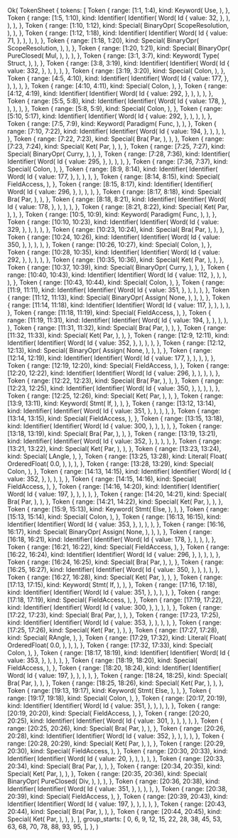Ok(
    TokenSheet {
        tokens: [
            Token {
                range: [1:1, 1:4),
                kind: Keyword(
                    Use,
                ),
            },
            Token {
                range: [1:5, 1:10),
                kind: Identifier(
                    Identifier(
                        Word(
                            Id {
                                value: 32,
                            },
                        ),
                    ),
                ),
            },
            Token {
                range: [1:10, 1:12),
                kind: Special(
                    BinaryOpr(
                        ScopeResolution,
                    ),
                ),
            },
            Token {
                range: [1:12, 1:18),
                kind: Identifier(
                    Identifier(
                        Word(
                            Id {
                                value: 71,
                            },
                        ),
                    ),
                ),
            },
            Token {
                range: [1:18, 1:20),
                kind: Special(
                    BinaryOpr(
                        ScopeResolution,
                    ),
                ),
            },
            Token {
                range: [1:20, 1:21),
                kind: Special(
                    BinaryOpr(
                        PureClosed(
                            Mul,
                        ),
                    ),
                ),
            },
            Token {
                range: [3:1, 3:7),
                kind: Keyword(
                    Type(
                        Struct,
                    ),
                ),
            },
            Token {
                range: [3:8, 3:19),
                kind: Identifier(
                    Identifier(
                        Word(
                            Id {
                                value: 332,
                            },
                        ),
                    ),
                ),
            },
            Token {
                range: [3:19, 3:20),
                kind: Special(
                    Colon,
                ),
            },
            Token {
                range: [4:5, 4:10),
                kind: Identifier(
                    Identifier(
                        Word(
                            Id {
                                value: 177,
                            },
                        ),
                    ),
                ),
            },
            Token {
                range: [4:10, 4:11),
                kind: Special(
                    Colon,
                ),
            },
            Token {
                range: [4:12, 4:19),
                kind: Identifier(
                    Identifier(
                        Word(
                            Id {
                                value: 292,
                            },
                        ),
                    ),
                ),
            },
            Token {
                range: [5:5, 5:8),
                kind: Identifier(
                    Identifier(
                        Word(
                            Id {
                                value: 178,
                            },
                        ),
                    ),
                ),
            },
            Token {
                range: [5:8, 5:9),
                kind: Special(
                    Colon,
                ),
            },
            Token {
                range: [5:10, 5:17),
                kind: Identifier(
                    Identifier(
                        Word(
                            Id {
                                value: 292,
                            },
                        ),
                    ),
                ),
            },
            Token {
                range: [7:5, 7:9),
                kind: Keyword(
                    Paradigm(
                        Func,
                    ),
                ),
            },
            Token {
                range: [7:10, 7:22),
                kind: Identifier(
                    Identifier(
                        Word(
                            Id {
                                value: 194,
                            },
                        ),
                    ),
                ),
            },
            Token {
                range: [7:22, 7:23),
                kind: Special(
                    Bra(
                        Par,
                    ),
                ),
            },
            Token {
                range: [7:23, 7:24),
                kind: Special(
                    Ket(
                        Par,
                    ),
                ),
            },
            Token {
                range: [7:25, 7:27),
                kind: Special(
                    BinaryOpr(
                        Curry,
                    ),
                ),
            },
            Token {
                range: [7:28, 7:36),
                kind: Identifier(
                    Identifier(
                        Word(
                            Id {
                                value: 295,
                            },
                        ),
                    ),
                ),
            },
            Token {
                range: [7:36, 7:37),
                kind: Special(
                    Colon,
                ),
            },
            Token {
                range: [8:9, 8:14),
                kind: Identifier(
                    Identifier(
                        Word(
                            Id {
                                value: 177,
                            },
                        ),
                    ),
                ),
            },
            Token {
                range: [8:14, 8:15),
                kind: Special(
                    FieldAccess,
                ),
            },
            Token {
                range: [8:15, 8:17),
                kind: Identifier(
                    Identifier(
                        Word(
                            Id {
                                value: 296,
                            },
                        ),
                    ),
                ),
            },
            Token {
                range: [8:17, 8:18),
                kind: Special(
                    Bra(
                        Par,
                    ),
                ),
            },
            Token {
                range: [8:18, 8:21),
                kind: Identifier(
                    Identifier(
                        Word(
                            Id {
                                value: 178,
                            },
                        ),
                    ),
                ),
            },
            Token {
                range: [8:21, 8:22),
                kind: Special(
                    Ket(
                        Par,
                    ),
                ),
            },
            Token {
                range: [10:5, 10:9),
                kind: Keyword(
                    Paradigm(
                        Func,
                    ),
                ),
            },
            Token {
                range: [10:10, 10:23),
                kind: Identifier(
                    Identifier(
                        Word(
                            Id {
                                value: 329,
                            },
                        ),
                    ),
                ),
            },
            Token {
                range: [10:23, 10:24),
                kind: Special(
                    Bra(
                        Par,
                    ),
                ),
            },
            Token {
                range: [10:24, 10:26),
                kind: Identifier(
                    Identifier(
                        Word(
                            Id {
                                value: 350,
                            },
                        ),
                    ),
                ),
            },
            Token {
                range: [10:26, 10:27),
                kind: Special(
                    Colon,
                ),
            },
            Token {
                range: [10:28, 10:35),
                kind: Identifier(
                    Identifier(
                        Word(
                            Id {
                                value: 292,
                            },
                        ),
                    ),
                ),
            },
            Token {
                range: [10:35, 10:36),
                kind: Special(
                    Ket(
                        Par,
                    ),
                ),
            },
            Token {
                range: [10:37, 10:39),
                kind: Special(
                    BinaryOpr(
                        Curry,
                    ),
                ),
            },
            Token {
                range: [10:40, 10:43),
                kind: Identifier(
                    Identifier(
                        Word(
                            Id {
                                value: 112,
                            },
                        ),
                    ),
                ),
            },
            Token {
                range: [10:43, 10:44),
                kind: Special(
                    Colon,
                ),
            },
            Token {
                range: [11:9, 11:11),
                kind: Identifier(
                    Identifier(
                        Word(
                            Id {
                                value: 351,
                            },
                        ),
                    ),
                ),
            },
            Token {
                range: [11:12, 11:13),
                kind: Special(
                    BinaryOpr(
                        Assign(
                            None,
                        ),
                    ),
                ),
            },
            Token {
                range: [11:14, 11:18),
                kind: Identifier(
                    Identifier(
                        Word(
                            Id {
                                value: 117,
                            },
                        ),
                    ),
                ),
            },
            Token {
                range: [11:18, 11:19),
                kind: Special(
                    FieldAccess,
                ),
            },
            Token {
                range: [11:19, 11:31),
                kind: Identifier(
                    Identifier(
                        Word(
                            Id {
                                value: 194,
                            },
                        ),
                    ),
                ),
            },
            Token {
                range: [11:31, 11:32),
                kind: Special(
                    Bra(
                        Par,
                    ),
                ),
            },
            Token {
                range: [11:32, 11:33),
                kind: Special(
                    Ket(
                        Par,
                    ),
                ),
            },
            Token {
                range: [12:9, 12:11),
                kind: Identifier(
                    Identifier(
                        Word(
                            Id {
                                value: 352,
                            },
                        ),
                    ),
                ),
            },
            Token {
                range: [12:12, 12:13),
                kind: Special(
                    BinaryOpr(
                        Assign(
                            None,
                        ),
                    ),
                ),
            },
            Token {
                range: [12:14, 12:19),
                kind: Identifier(
                    Identifier(
                        Word(
                            Id {
                                value: 177,
                            },
                        ),
                    ),
                ),
            },
            Token {
                range: [12:19, 12:20),
                kind: Special(
                    FieldAccess,
                ),
            },
            Token {
                range: [12:20, 12:22),
                kind: Identifier(
                    Identifier(
                        Word(
                            Id {
                                value: 296,
                            },
                        ),
                    ),
                ),
            },
            Token {
                range: [12:22, 12:23),
                kind: Special(
                    Bra(
                        Par,
                    ),
                ),
            },
            Token {
                range: [12:23, 12:25),
                kind: Identifier(
                    Identifier(
                        Word(
                            Id {
                                value: 350,
                            },
                        ),
                    ),
                ),
            },
            Token {
                range: [12:25, 12:26),
                kind: Special(
                    Ket(
                        Par,
                    ),
                ),
            },
            Token {
                range: [13:9, 13:11),
                kind: Keyword(
                    Stmt(
                        If,
                    ),
                ),
            },
            Token {
                range: [13:12, 13:14),
                kind: Identifier(
                    Identifier(
                        Word(
                            Id {
                                value: 351,
                            },
                        ),
                    ),
                ),
            },
            Token {
                range: [13:14, 13:15),
                kind: Special(
                    FieldAccess,
                ),
            },
            Token {
                range: [13:15, 13:18),
                kind: Identifier(
                    Identifier(
                        Word(
                            Id {
                                value: 300,
                            },
                        ),
                    ),
                ),
            },
            Token {
                range: [13:18, 13:19),
                kind: Special(
                    Bra(
                        Par,
                    ),
                ),
            },
            Token {
                range: [13:19, 13:21),
                kind: Identifier(
                    Identifier(
                        Word(
                            Id {
                                value: 352,
                            },
                        ),
                    ),
                ),
            },
            Token {
                range: [13:21, 13:22),
                kind: Special(
                    Ket(
                        Par,
                    ),
                ),
            },
            Token {
                range: [13:23, 13:24),
                kind: Special(
                    LAngle,
                ),
            },
            Token {
                range: [13:25, 13:28),
                kind: Literal(
                    Float(
                        OrderedFloat(
                            0.0,
                        ),
                    ),
                ),
            },
            Token {
                range: [13:28, 13:29),
                kind: Special(
                    Colon,
                ),
            },
            Token {
                range: [14:13, 14:15),
                kind: Identifier(
                    Identifier(
                        Word(
                            Id {
                                value: 352,
                            },
                        ),
                    ),
                ),
            },
            Token {
                range: [14:15, 14:16),
                kind: Special(
                    FieldAccess,
                ),
            },
            Token {
                range: [14:16, 14:20),
                kind: Identifier(
                    Identifier(
                        Word(
                            Id {
                                value: 197,
                            },
                        ),
                    ),
                ),
            },
            Token {
                range: [14:20, 14:21),
                kind: Special(
                    Bra(
                        Par,
                    ),
                ),
            },
            Token {
                range: [14:21, 14:22),
                kind: Special(
                    Ket(
                        Par,
                    ),
                ),
            },
            Token {
                range: [15:9, 15:13),
                kind: Keyword(
                    Stmt(
                        Else,
                    ),
                ),
            },
            Token {
                range: [15:13, 15:14),
                kind: Special(
                    Colon,
                ),
            },
            Token {
                range: [16:13, 16:15),
                kind: Identifier(
                    Identifier(
                        Word(
                            Id {
                                value: 353,
                            },
                        ),
                    ),
                ),
            },
            Token {
                range: [16:16, 16:17),
                kind: Special(
                    BinaryOpr(
                        Assign(
                            None,
                        ),
                    ),
                ),
            },
            Token {
                range: [16:18, 16:21),
                kind: Identifier(
                    Identifier(
                        Word(
                            Id {
                                value: 178,
                            },
                        ),
                    ),
                ),
            },
            Token {
                range: [16:21, 16:22),
                kind: Special(
                    FieldAccess,
                ),
            },
            Token {
                range: [16:22, 16:24),
                kind: Identifier(
                    Identifier(
                        Word(
                            Id {
                                value: 296,
                            },
                        ),
                    ),
                ),
            },
            Token {
                range: [16:24, 16:25),
                kind: Special(
                    Bra(
                        Par,
                    ),
                ),
            },
            Token {
                range: [16:25, 16:27),
                kind: Identifier(
                    Identifier(
                        Word(
                            Id {
                                value: 350,
                            },
                        ),
                    ),
                ),
            },
            Token {
                range: [16:27, 16:28),
                kind: Special(
                    Ket(
                        Par,
                    ),
                ),
            },
            Token {
                range: [17:13, 17:15),
                kind: Keyword(
                    Stmt(
                        If,
                    ),
                ),
            },
            Token {
                range: [17:16, 17:18),
                kind: Identifier(
                    Identifier(
                        Word(
                            Id {
                                value: 351,
                            },
                        ),
                    ),
                ),
            },
            Token {
                range: [17:18, 17:19),
                kind: Special(
                    FieldAccess,
                ),
            },
            Token {
                range: [17:19, 17:22),
                kind: Identifier(
                    Identifier(
                        Word(
                            Id {
                                value: 300,
                            },
                        ),
                    ),
                ),
            },
            Token {
                range: [17:22, 17:23),
                kind: Special(
                    Bra(
                        Par,
                    ),
                ),
            },
            Token {
                range: [17:23, 17:25),
                kind: Identifier(
                    Identifier(
                        Word(
                            Id {
                                value: 353,
                            },
                        ),
                    ),
                ),
            },
            Token {
                range: [17:25, 17:26),
                kind: Special(
                    Ket(
                        Par,
                    ),
                ),
            },
            Token {
                range: [17:27, 17:28),
                kind: Special(
                    RAngle,
                ),
            },
            Token {
                range: [17:29, 17:32),
                kind: Literal(
                    Float(
                        OrderedFloat(
                            0.0,
                        ),
                    ),
                ),
            },
            Token {
                range: [17:32, 17:33),
                kind: Special(
                    Colon,
                ),
            },
            Token {
                range: [18:17, 18:19),
                kind: Identifier(
                    Identifier(
                        Word(
                            Id {
                                value: 353,
                            },
                        ),
                    ),
                ),
            },
            Token {
                range: [18:19, 18:20),
                kind: Special(
                    FieldAccess,
                ),
            },
            Token {
                range: [18:20, 18:24),
                kind: Identifier(
                    Identifier(
                        Word(
                            Id {
                                value: 197,
                            },
                        ),
                    ),
                ),
            },
            Token {
                range: [18:24, 18:25),
                kind: Special(
                    Bra(
                        Par,
                    ),
                ),
            },
            Token {
                range: [18:25, 18:26),
                kind: Special(
                    Ket(
                        Par,
                    ),
                ),
            },
            Token {
                range: [19:13, 19:17),
                kind: Keyword(
                    Stmt(
                        Else,
                    ),
                ),
            },
            Token {
                range: [19:17, 19:18),
                kind: Special(
                    Colon,
                ),
            },
            Token {
                range: [20:17, 20:19),
                kind: Identifier(
                    Identifier(
                        Word(
                            Id {
                                value: 351,
                            },
                        ),
                    ),
                ),
            },
            Token {
                range: [20:19, 20:20),
                kind: Special(
                    FieldAccess,
                ),
            },
            Token {
                range: [20:20, 20:25),
                kind: Identifier(
                    Identifier(
                        Word(
                            Id {
                                value: 301,
                            },
                        ),
                    ),
                ),
            },
            Token {
                range: [20:25, 20:26),
                kind: Special(
                    Bra(
                        Par,
                    ),
                ),
            },
            Token {
                range: [20:26, 20:28),
                kind: Identifier(
                    Identifier(
                        Word(
                            Id {
                                value: 352,
                            },
                        ),
                    ),
                ),
            },
            Token {
                range: [20:28, 20:29),
                kind: Special(
                    Ket(
                        Par,
                    ),
                ),
            },
            Token {
                range: [20:29, 20:30),
                kind: Special(
                    FieldAccess,
                ),
            },
            Token {
                range: [20:30, 20:33),
                kind: Identifier(
                    Identifier(
                        Word(
                            Id {
                                value: 20,
                            },
                        ),
                    ),
                ),
            },
            Token {
                range: [20:33, 20:34),
                kind: Special(
                    Bra(
                        Par,
                    ),
                ),
            },
            Token {
                range: [20:34, 20:35),
                kind: Special(
                    Ket(
                        Par,
                    ),
                ),
            },
            Token {
                range: [20:35, 20:36),
                kind: Special(
                    BinaryOpr(
                        PureClosed(
                            Div,
                        ),
                    ),
                ),
            },
            Token {
                range: [20:36, 20:38),
                kind: Identifier(
                    Identifier(
                        Word(
                            Id {
                                value: 351,
                            },
                        ),
                    ),
                ),
            },
            Token {
                range: [20:38, 20:39),
                kind: Special(
                    FieldAccess,
                ),
            },
            Token {
                range: [20:39, 20:43),
                kind: Identifier(
                    Identifier(
                        Word(
                            Id {
                                value: 197,
                            },
                        ),
                    ),
                ),
            },
            Token {
                range: [20:43, 20:44),
                kind: Special(
                    Bra(
                        Par,
                    ),
                ),
            },
            Token {
                range: [20:44, 20:45),
                kind: Special(
                    Ket(
                        Par,
                    ),
                ),
            },
        ],
        group_starts: [
            0,
            6,
            9,
            12,
            15,
            22,
            28,
            38,
            45,
            53,
            63,
            68,
            70,
            78,
            88,
            93,
            95,
        ],
    },
)